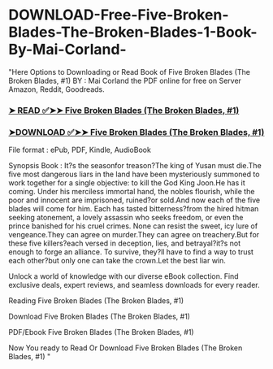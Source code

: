 # DOWNLOAD-Free-Five-Broken-Blades-The-Broken-Blades-1-Book-By-Mai-Corland-

"Here Options to Downloading or Read Book of Five Broken Blades (The Broken Blades, #1) BY : Mai Corland the PDF online for free on Server Amazon, Reddit, Goodreads.

### [➤ READ ✅➤➤ Five Broken Blades (The Broken Blades, #1)](https://en.ebooksteach.xyz/?book=200982383-five-broken-blades)
### [➤DOWNLOAD ✅➤➤ Five Broken Blades (The Broken Blades, #1)](https://en.ebooksteach.xyz/?book=200982383-five-broken-blades)

File format : ePub, PDF, Kindle, AudioBook

Synopsis Book : It?s the seasonfor treason?The king of Yusan must die.The five most dangerous liars in the land have been mysteriously summoned to work together for a single objective: to kill the God King Joon.He has it coming. Under his merciless immortal hand, the nobles flourish, while the poor and innocent are imprisoned, ruined?or sold.And now each of the five blades will come for him. Each has tasted bitterness?from the hired hitman seeking atonement, a lovely assassin who seeks freedom, or even the prince banished for his cruel crimes. None can resist the sweet, icy lure of vengeance.They can agree on murder.They can agree on treachery.But for these five killers?each versed in deception, lies, and betrayal?it?s not enough to forge an alliance. To survive, they?ll have to find a way to trust each other?but only one can take the crown.Let the best liar win.

Unlock a world of knowledge with our diverse eBook collection. Find exclusive deals, expert reviews, and seamless downloads for every reader.

Reading Five Broken Blades (The Broken Blades, #1)

Download Five Broken Blades (The Broken Blades, #1)

PDF/Ebook Five Broken Blades (The Broken Blades, #1)

Now You ready to Read Or Download Five Broken Blades (The Broken Blades, #1)
"
